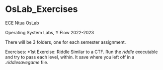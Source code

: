 # OsLab_Exercises

ECE Ntua OsLab 

Operating System Labs, Y Flow
2022-2023

There will be 3 folders, one for each semester assignment.

Exercises:
*1st Exercise: Riddle
  Similar to a CTF. Run the _riddle_ executable and try to pass each level, within. It save where you left off in a _.riddlesavegame_ file.
